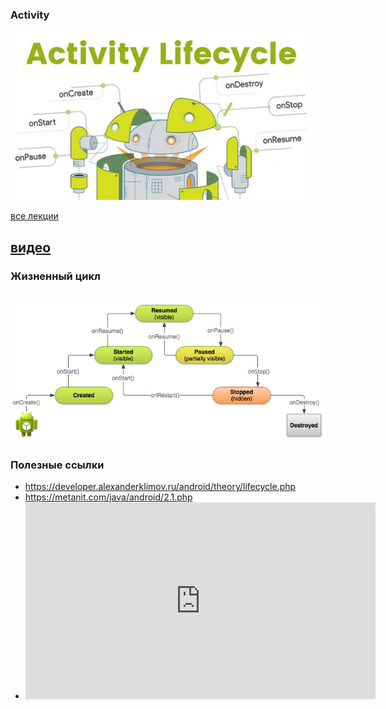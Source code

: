 ### Activity

![Activity](assets/activity/logo.png)

[все лекции](https://github.com/dmitryweiner/android-lectures/blob/master/README.md)

[видео]()
---

### Жизненный цикл
![lifecycle](assets/activity/lifecycle.png)
---

### Полезные ссылки
* https://developer.alexanderklimov.ru/android/theory/lifecycle.php
* https://metanit.com/java/android/2.1.php
* <iframe width="560" height="315" src="https://www.youtube.com/embed/njmOeFadDEI" title="YouTube video player" frameborder="0" allow="accelerometer; autoplay; clipboard-write; encrypted-media; gyroscope; picture-in-picture" allowfullscreen></iframe>